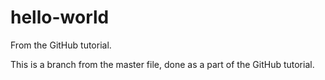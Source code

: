 # hello-world
From the GitHub tutorial.

This is a branch from the master file, done as a part of the GitHub tutorial.
